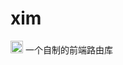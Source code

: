 # xim
<a href="https://badge.fury.io/js/xim"><img src="https://badge.fury.io/js/xim.svg" alt="npm version" height="20"></a>
一个自制的前端路由库
